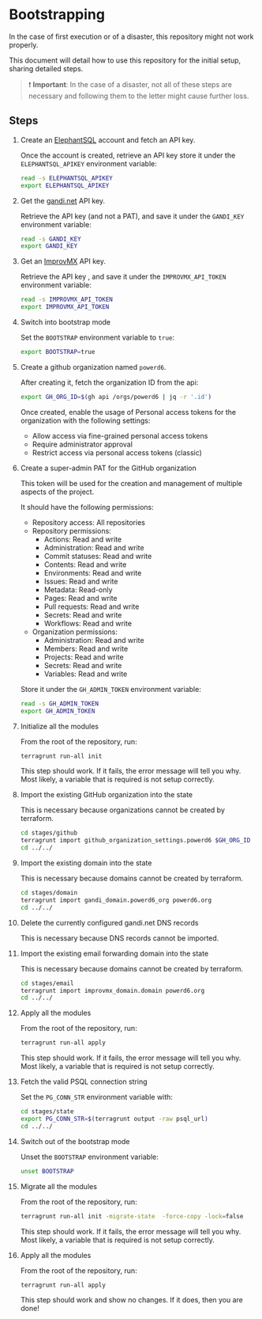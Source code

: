 # Bootstrapping

In the case of first execution or of a disaster, this repository might not work properly.

This document will detail how to use this repository for the initial setup,
 sharing detailed steps.

> ❗️ **Important**: In the case of a disaster, not all of these steps are
> necessary and following them to the letter might cause further loss.

## Steps

1. Create an [ElephantSQL](https://www.elephantsql.com/) account and fetch an
 API key.

    Once the account is created, retrieve an API key store it under the
     `ELEPHANTSQL_APIKEY` environment variable:

    ```bash
    read -s ELEPHANTSQL_APIKEY
    export ELEPHANTSQL_APIKEY
    ```

1. Get the [gandi.net](https://gandi.net) API key.

    Retrieve the API key (and not a PAT), and save it under the `GANDI_KEY`
     environment variable:

    ```bash
    read -s GANDI_KEY
    export GANDI_KEY
    ```

1. Get an [ImprovMX](https://improvmx.com/) API key.

    Retrieve the API key , and save it under the `IMPROVMX_API_TOKEN` environment
     variable:

    ```bash
    read -s IMPROVMX_API_TOKEN
    export IMPROVMX_API_TOKEN
    ```

1. Switch into bootstrap mode

    Set the `BOOTSTRAP` environment variable to `true`:

    ```bash
    export BOOTSTRAP=true
    ```

1. Create a github organization named `powerd6`.

    After creating it, fetch the organization ID from the api:

    ```bash
    export GH_ORG_ID=$(gh api /orgs/powerd6 | jq -r '.id')
    ```

    Once created, enable the usage of Personal access tokens for the organization
     with the following settings:

    - Allow access via fine-grained personal access tokens
    - Require administrator approval
    - Restrict access via personal access tokens (classic)

1. Create a super-admin PAT for the GitHub organization

    This token will be used for the creation and management of multiple aspects
     of the project.

    It should have the following permissions:

    - Repository access: All repositories
    - Repository permissions:
        - Actions: Read and write
        - Administration: Read and write
        - Commit statuses: Read and write
        - Contents: Read and write
        - Environments: Read and write
        - Issues: Read and write
        - Metadata: Read-only
        - Pages: Read and write
        - Pull requests: Read and write
        - Secrets: Read and write
        - Workflows: Read and write
    - Organization permissions:
        - Administration: Read and write
        - Members: Read and write
        - Projects: Read and write
        - Secrets: Read and write
        - Variables: Read and write

    Store it under the `GH_ADMIN_TOKEN` environment variable:

    ```bash
    read -s GH_ADMIN_TOKEN
    export GH_ADMIN_TOKEN
    ```

1. Initialize all the modules

    From the root of the repository, run:

    ```bash
    terragrunt run-all init
    ```

    This step should work. If it fails, the error message will tell you why.
    Most likely, a variable that is required is not setup correctly.

1. Import the existing GitHub organization into the state

    This is necessary because organizations cannot be created by terraform.

    ```bash
    cd stages/github
    terragrunt import github_organization_settings.powerd6 $GH_ORG_ID
    cd ../../
    ```

1. Import the existing domain into the state

    This is necessary because domains cannot be created by terraform.

    ```bash
    cd stages/domain
    terragrunt import gandi_domain.powerd6_org powerd6.org
    cd ../../
    ```

1. Delete the currently configured gandi.net DNS records

    This is necessary because DNS records cannot be imported.

1. Import the existing email forwarding domain into the state

    This is necessary because domains cannot be created by terraform.

    ```bash
    cd stages/email
    terragrunt import improvmx_domain.domain powerd6.org
    cd ../../
    ```

1. Apply all the modules

    From the root of the repository, run:

    ```bash
    terragrunt run-all apply
    ```

    This step should work. If it fails, the error message will tell you why.
    Most likely, a variable that is required is not setup correctly.

1. Fetch the valid PSQL connection string

    Set the `PG_CONN_STR` environment variable with:

    ```bash
    cd stages/state
    export PG_CONN_STR=$(terragrunt output -raw psql_url)
    cd ../../
    ```

1. Switch out of the bootstrap mode

    Unset the `BOOTSTRAP` environment variable:

    ```bash
    unset BOOTSTRAP
    ```

1. Migrate all the modules

    From the root of the repository, run:

    ```bash
    terragrunt run-all init -migrate-state  -force-copy -lock=false
    ```

    This step should work. If it fails, the error message will tell you why.
    Most likely, a variable that is required is not setup correctly.

1. Apply all the modules

    From the root of the repository, run:

    ```bash
    terragrunt run-all apply
    ```

    This step should work and show no changes. If it does, then you are done!

